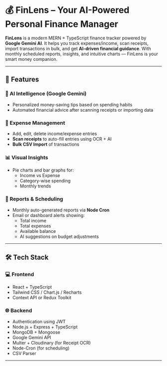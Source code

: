 # 💰 FinLens – Your AI-Powered Personal Finance Manager

**FinLens** is a modern MERN + TypeScript finance tracker powered by **Google Gemini AI**. It helps you track expenses/income, scan receipts, import transactions in bulk, and get **AI-driven financial guidance**. With monthly scheduled reports, insights, and intuitive charts — FinLens is your smart money companion.

---

## 🚀 Features

### 🧠 AI Intelligence (Google Gemini)
- Personalized money-saving tips based on spending habits
- Automated financial advice after scanning receipts or importing data

### 🧾 Expense Management
- Add, edit, delete income/expense entries
- **Scan receipts** to auto-fill entries using OCR + AI
- **Bulk CSV Import** of transactions

### 📊 Visual Insights
- Pie charts and bar graphs for:
  - Income vs Expense
  - Category-wise spending
  - Monthly trends

### 📅 Reports & Scheduling
- Monthly auto-generated reports via **Node Cron**
- Email or dashboard alerts showing:
  - Total income
  - Total expenses
  - Available balance
  - AI suggestions on budget adjustments

---

## 🛠 Tech Stack

### 💻 Frontend
- React + TypeScript
- Tailwind CSS / Chart.js / Recharts
- Context API or Redux Toolkit

### 🌐 Backend
- Authentication using JWT
- Node.js + Express + TypeScript
- MongoDB + Mongoose
- Google Gemini API
- Multer + Cloudinary (for Receipt OCR)
- Node-Cron (for scheduling)
- CSV Parser 

---
